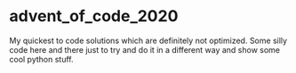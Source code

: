 # advent_of_code_2020

My quickest to code solutions which are definitely not optimized. Some silly code here and there just to try and do it in a different way and show some cool python stuff.
